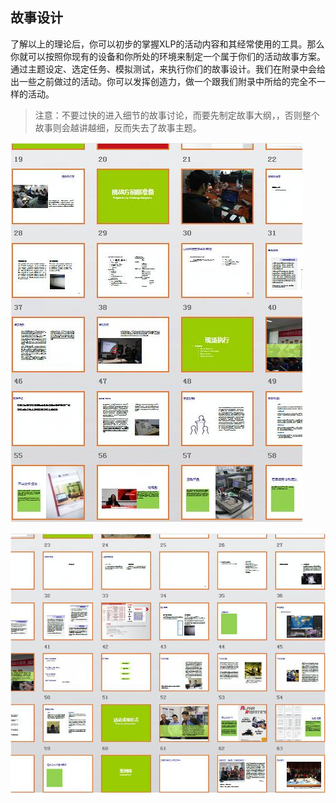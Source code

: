 ## 故事设计

了解以上的理论后，你可以初步的掌握XLP的活动内容和其经常使用的工具。那么你就可以按照你现有的设备和你所处的环境来制定一个属于你们的活动故事方案。通过主题设定、选定任务、模拟测试，来执行你们的故事设计。我们在附录中会给出一些之前做过的活动。你可以发挥创造力，做一个跟我们附录中所给的完全不一样的活动。

>注意：不要过快的进入细节的故事讨论，而要先制定故事大纲，，否则整个故事则会越讲越细，反而失去了故事主题。

![0](../assets/challenger_preparation/story_design/00.jpg)

![0](../assets/challenger_preparation/story_design/01.jpg)
